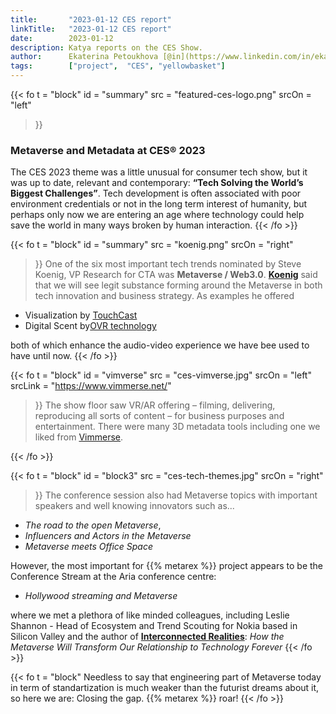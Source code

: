 ```yaml
---
title:       "2023-01-12 CES report"
linkTitle:   "2023-01-12 CES report"
date:        2023-01-12
description: Katya reports on the CES Show.
author:      Ekaterina Petoukhova [@in](https://www.linkedin.com/in/ekaterina-petoukhova-84141959/)
tags:        ["project",  "CES", "yellowbasket"]
---
```


{{< fo t = "block"
  id    = "summary"
  src   = "featured-ces-logo.png"
  srcOn = "left"
>}}
### Metaverse and Metadata at CES® 2023

The CES 2023 theme was a little unusual for consumer tech show, but it was up to
date, relevant and contemporary: **“Tech Solving the World’s Biggest
Challenges”**. Tech development is often associated with poor environment
credentials or not in the long term interest of humanity, but perhaps only now
we are entering an age where technology could help save the world in many ways
broken by human interaction.
{{< /fo >}}
<!-- ####################################################################### -->
{{< fo t = "block"
  id    = "summary"
  src   = "koenig.png"
  srcOn = "right"
>}}
One of the six most important tech trends nominated by Steve Koenig, VP Research
for CTA was **Metaverse / Web3.0**.
**[Koenig](https://www.youtube.com/watch?v=Xp3SqNVRM68)** said that we will see
legit substance forming around the Metaverse in both tech innovation and
business strategy. As examples he offered

* Visualization by [TouchCast](https://touchcast.com/touchcast-home)
* Digital Scent by[OVR technology](https://ovrtechnology.com/)

both of which enhance the audio-video experience we have bee used to have until
now.
{{< /fo >}}
<!-- ####################################################################### -->
{{< fo t = "block"
  id     = "vimverse"
  src    = "ces-vimverse.jpg"
  srcOn  = "left"
  srcLink = "https://www.vimmerse.net/"
>}}
The show floor saw VR/AR offering – filming, delivering, reproducing
all sorts of content – for business purposes and entertainment. There were many
3D metadata tools including one we liked from [Vimmerse](https://www.vimmerse.net/).

{{< /fo >}}
<!-- ####################################################################### -->
{{< fo t = "block"
  id     = "block3"
  src    = "ces-tech-themes.jpg"
  srcOn  = "right"
>}}
The conference session also had Metaverse topics with important speakers and well
knowing innovators such as...

* _The road to the open Metaverse_,
* _Influencers and Actors in the Metaverse_
* _Metaverse meets Office Space_

However, the most important for {{% metarex %}} project appears to be the
Conference Stream at the Aria conference centre:

* _Hollywood streaming and Metaverse_

where we met a plethora of like minded colleagues, including Leslie Shannon -
Head of Ecosystem and Trend Scouting for Nokia based in Silicon Valley and the
author of **[Interconnected Realities]**:
_How the Metaverse Will Transform Our Relationship to Technology Forever_
{{< /fo >}}
<!-- ####################################################################### -->
{{< fo t = "block"
Needless to say that engineering part of Metaverse today in term of
standartization is much weaker than the futurist dreams about it, so here we
are: Closing the gap.
{{% metarex %}} roar!
{{< /fo >}}
<!-- ####################################################################### -->

[Interconnected Realities]: https://www.amazon.com/Interconnected-Realities-Metaverse-Relationship-Technology/dp/1394160844
